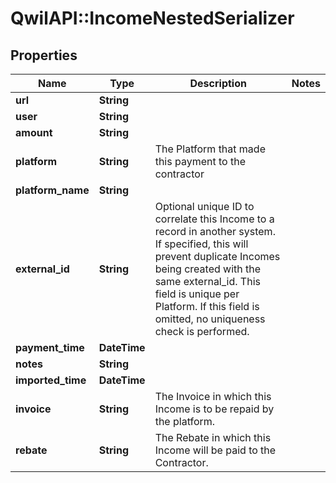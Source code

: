# QwilAPI::IncomeNestedSerializer

## Properties
Name | Type | Description | Notes
------------ | ------------- | ------------- | -------------
**url** | **String** |  | 
**user** | **String** |  | 
**amount** | **String** |  | 
**platform** | **String** | The Platform that made this payment to the contractor | 
**platform_name** | **String** |  | 
**external_id** | **String** | Optional unique ID to correlate this Income to a record in another system. If specified, this will prevent duplicate Incomes being created with the same external_id. This field is unique per Platform. If this field is omitted, no uniqueness check is performed. | 
**payment_time** | **DateTime** |  | 
**notes** | **String** |  | 
**imported_time** | **DateTime** |  | 
**invoice** | **String** | The Invoice in which this Income is to be repaid by the platform. | 
**rebate** | **String** | The Rebate in which this Income will be paid to the Contractor. | 


